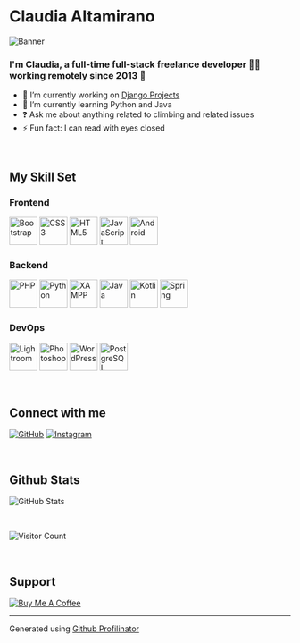 # Claudia Altamirano

![Banner](https://AndesRockSoul.github.io/test/banner.jpg)

### I'm Claudia, a full-time full-stack freelance developer 👨‍💻 working remotely since 2013 🚀

- 🔭 I’m currently working on [Django Projects](https://github.com/AndesRockSoul)
- 🌱 I’m currently learning Python and Java
- ❓ Ask me about anything related to climbing and related issues
- ⚡ Fun fact: I can read with eyes closed

<br />

## My Skill Set

### Frontend

<a href="https://getbootstrap.com/docs/3.4/javascript/" target="_blank"><img src="https://profilinator.rishav.dev/skills-assets/bootstrap-plain.svg" alt="Bootstrap" width="50" /></a>
<a href="https://www.w3schools.com/css/" target="_blank"><img src="https://profilinator.rishav.dev/skills-assets/css3-original-wordmark.svg" alt="CSS3" width="50" /></a>
<a href="https://en.wikipedia.org/wiki/HTML5" target="_blank"><img src="https://profilinator.rishav.dev/skills-assets/html5-original-wordmark.svg" alt="HTML5" width="50" /></a>
<a href="https://www.javascript.com/" target="_blank"><img src="https://profilinator.rishav.dev/skills-assets/javascript-original.svg" alt="JavaScript" width="50" /></a>
<a href="https://www.android.com/intl/en_in/" target="_blank"><img src="https://profilinator.rishav.dev/skills-assets/android-original-wordmark.svg" alt="Android" width="50" /></a>

### Backend

<a href="https://www.php.net/" target="_blank"><img src="https://profilinator.rishav.dev/skills-assets/php-original.svg" alt="PHP" width="50" /></a>
<a href="https://www.python.org/" target="_blank"><img src="https://profilinator.rishav.dev/skills-assets/python-original.svg" alt="Python" width="50" /></a>
<a href="https://www.apachefriends.org/" target="_blank"><img src="https://profilinator.rishav.dev/skills-assets/xampp.png" alt="XAMPP" width="50" /></a>
<a href="https://www.java.com/" target="_blank"><img src="https://profilinator.rishav.dev/skills-assets/java-original-wordmark.svg" alt="Java" width="50" /></a>
<a href="https://kotlinlang.org/" target="_blank"><img src="https://profilinator.rishav.dev/skills-assets/kotlinlang-icon.svg" alt="Kotlin" width="50" /></a>
<a href="https://docs.spring.io/spring-framework/docs/3.0.x/reference/expressions.html#:~:text=The%20Spring%20Expression%20Language%20(SpEL,and%20basic%20string%20templating%20functionality." target="_blank"><img src="https://profilinator.rishav.dev/skills-assets/springio-icon.svg" alt="Spring" width="50" /></a>

### DevOps

<a href="https://www.adobe.com/products/photoshop-lightroom.html" target="_blank"><img src="https://profilinator.rishav.dev/skills-assets/lightroom.png" alt="Lightroom" width="50" /></a>
<a href="https://www.adobe.com/in/products/photoshop.html" target="_blank"><img src="https://profilinator.rishav.dev/skills-assets/photoshop-plain.svg" alt="Photoshop" width="50" /></a>
<a href="https://wordpress.com/" target="_blank"><img src="https://profilinator.rishav.dev/skills-assets/wordpress.png" alt="WordPress" width="50" /></a>
<a href="https://www.postgresql.org/" target="_blank"><img src="https://profilinator.rishav.dev/skills-assets/postgresql-original-wordmark.svg" alt="PostgreSQL" width="50" /></a>

<br />

## Connect with me

[![GitHub](https://img.shields.io/badge/github-%2324292e.svg?&style=for-the-badge&logo=github&logoColor=white)](https://github.com/AndesRockSoul)
[![Instagram](https://img.shields.io/badge/instagram-%23000000.svg?&style=for-the-badge&logo=instagram&logoColor=white)](https://instagram.com/andesrocksoul)

<br />

## Github Stats

![GitHub Stats](https://github-readme-stats.vercel.app/api?username=AndesRockSoul&show_icons=true&count_private=true&hide_border=true)

<br />

![Visitor Count](https://komarev.com/ghpvc/?username=AndesRockSoul&&style=flat-square)

<br />

## Support

[![Buy Me A Coffee](https://img.shields.io/badge/Donate-Buy%20Me%20A%20Coffee-orange.svg?style=flat-square&logo=buymeacoffee)](https://www.buymeacoffee.com/andesrocksoul)

---

Generated using [Github Profilinator](https://profilinator.rishav.dev/)
